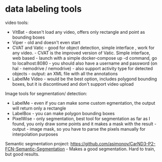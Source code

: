 # data labeling tools
video tools:
- VitBat - doesn't load any video, offers only rectangle and point as bounding boxes
- Viper - old and doesn't even start
- CVAT and Vatic - good for object detection, simple interface , work for any video. 
	         - CVAT is the improved version of Vatic. Simple interface, web based
		 - launch with a simple docker-compose up -d command, go to localhost:8080
		 - you should also have a username and password (on hal - nemodrive / nemodrive)
		 - also support activity type for detected objects
		 - output: an XML file with all the annotations
- LabelMe Video - would be the best option, includes polygond bounding boxes, but it is discontinued
 		  and don't support video upload

Image tools for segmentation/ detection:
 - LabelMe - even if you can make some custom egmentation, the output will return only a rectangle
 - LabelBox - you can make polygon bounding boxes
 - PixelWise - only segmentation, best tool for segmentation as far as I found, you only draw some points and it  makes a mask with the result
             - output - image mask, so you have to parse the pixels manually for interpolation purposes

Semantic segmentation project:
https://github.com/asimonov/CarND3-P2-FCN-Semantic-Segmentation - Makes a good segmentation. Hard to train, but good results.
